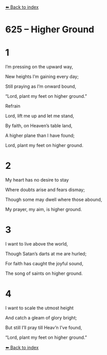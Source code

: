 [⬅️ Back to index](../README.md)

# 625 – Higher Ground





# 1

I’m pressing on the upward way,

New heights I’m gaining every day;

Still praying as I’m onward bound,

“Lord, plant my feet on higher ground.”



Refrain

Lord, lift me up and let me stand,

By faith, on Heaven’s table land,

A higher plane than I have found;

Lord, plant my feet on higher ground.



# 2

My heart has no desire to stay

Where doubts arise and fears dismay;

Though some may dwell where those abound,

My prayer, my aim, is higher ground.



# 3

I want to live above the world,

Though Satan’s darts at me are hurled;

For faith has caught the joyful sound,

The song of saints on higher ground.



# 4

I want to scale the utmost height

And catch a gleam of glory bright;

But still I’ll pray till Heav’n I’ve found,

“Lord, plant my feet on higher ground.”

[⬅️ Back to index](../README.md)
